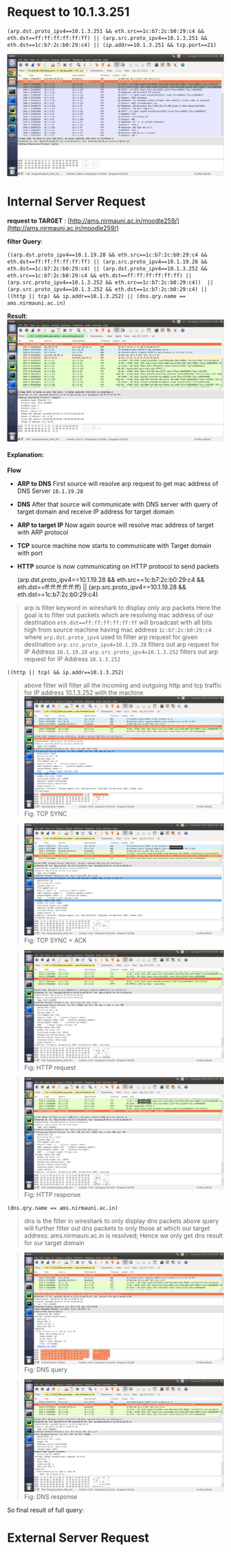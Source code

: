 Request to 10.1.3.251
=====================


    (arp.dst.proto_ipv4==10.1.3.251 && eth.src==1c:b7:2c:b0:29:c4 && eth.dst==ff:ff:ff:ff:ff:ff) || (arp.src.proto_ipv4==10.1.3.251 && eth.dst==1c:b7:2c:b0:29:c4) || (ip.addr==10.1.3.251 && tcp.port==21)
![arp request for ftp server](https://raw.githubusercontent.com/gahan9/ACN_lab/master/wireshark_capturing/arp_and_tcp.png)

Internal Server Request
=======================

**request to TARGET** : [http://ams.nirmauni.ac.in/moodle259/](http://ams.nirmauni.ac.in/moodle259/)


**filter Query**:

    ((arp.dst.proto_ipv4==10.1.19.28 && eth.src==1c:b7:2c:b0:29:c4 && eth.dst==ff:ff:ff:ff:ff:ff) || (arp.src.proto_ipv4==10.1.19.28 && eth.dst==1c:b7:2c:b0:29:c4) || (arp.dst.proto_ipv4==10.1.3.252 && eth.src==1c:b7:2c:b0:29:c4 && eth.dst==ff:ff:ff:ff:ff:ff) || (arp.src.proto_ipv4==10.1.3.252 && eth.src==1c:b7:2c:b0:29:c4))  || (arp.src.proto_ipv4==10.1.3.252 && eth.dst==1c:b7:2c:b0:29:c4) || ((http || tcp) && ip.addr==10.1.3.252) || (dns.qry.name == ams.nirmauni.ac.in)
**Result**:
![internal server capturing](https://raw.githubusercontent.com/gahan9/ACN_lab/master/wireshark_capturing/scenario_2/scenario2.full.png)


#### Explanation:
**Flow**
- **ARP to DNS** First source will resolve arp request to get mac address of DNS Server `10.1.19.28`
- **DNS** After that source will communicate with DNS server with query of target domain and receive IP address for target domain
- **ARP to target IP** Now again source will resolve mac address of target with ARP protocol
- **TCP** source machine now starts to communicate with Target domain with port
- **HTTP** source is now communicating on HTTP protocol to send packets

    (arp.dst.proto_ipv4==10.1.19.28 && eth.src==1c:b7:2c:b0:29:c4 && eth.dst==ff:ff:ff:ff:ff:ff) || (arp.src.proto_ipv4==10.1.19.28 && eth.dst==1c:b7:2c:b0:29:c4)
> arp is filter keyword in wireshark to display only arp packets 
> Here the goal is to filter out packets which are resolving mac address of our destination
> `eth.dst==ff:ff:ff:ff:ff:ff` will broadcast with all bits high from source machine having mac address `1c:b7:2c:b0:29:c4` where `arp.dst.proto_ipv4` used to filter arp request for given destination
> `arp.src.proto_ipv4=10.1.19.28` filters out arp request for IP Address `10.1.19.28`
> `arp.src.proto_ipv4=10.1.3.252` filters out arp request for IP Address `10.1.3.252`

    ((http || tcp) && ip.addr==10.1.3.252)
> above filter will filter all the incoming and outgoing http and tcp traffic for IP address 10.1.3.252 with the machine 
> ![tcp sync](https://raw.githubusercontent.com/gahan9/ACN_lab/master/wireshark_capturing/scenario_2/scenario2.tcp.sync.png) 
> Fig: TCP SYNC

> ![tcp sync+ack](https://raw.githubusercontent.com/gahan9/ACN_lab/master/wireshark_capturing/scenario_2/scenario2.tcp.syc.ack.png) 
> Fig: TCP SYNC + ACK

> ![http request](https://raw.githubusercontent.com/gahan9/ACN_lab/master/wireshark_capturing/scenario_2/scenario2.http.request.png)
> Fig: HTTP request

> ![http response](https://raw.githubusercontent.com/gahan9/ACN_lab/master/wireshark_capturing/scenario_2/scenario2.http.response.png)
> Fig: HTTP response

    (dns.qry.name == ams.nirmauni.ac.in)
> dns is the filter in wireshark to only display dns packets
> above query will further filter out dns packets to only those at which our target address: ams.nirmauni.ac.in is resolved; Hence we only get dns result for our target domain

> ![dns query](https://raw.githubusercontent.com/gahan9/ACN_lab/master/wireshark_capturing/scenario_2/scenario2.dns.query.png)
> Fig: DNS query

> ![dns query](https://raw.githubusercontent.com/gahan9/ACN_lab/master/wireshark_capturing/scenario_2/scenario2.dns.response.png)
> Fig: DNS response

So final result of full query:

External Server Request
========================